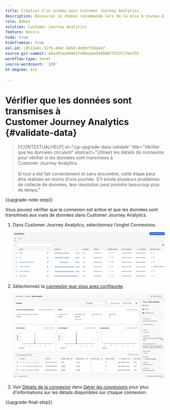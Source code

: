 ```yaml
---
title: Création d’un schéma pour Customer Journey Analytics
description: Découvrez le chemin recommandé lors de la mise à niveau d’Adobe Analytics vers Customer Journey Analytics
role: Admin
solution: Customer Journey Analytics
feature: Basics
hide: true
hidefromtoc: true
exl-id: c0513e4c-51fb-4b4c-8450-8e6bf7dda4e7
source-git-commit: 4ba493ae40d417499a4ab584898ff533f17be755
workflow-type: tm+mt
source-wordcount: '139'
ht-degree: 41%

---
```


# Vérifier que les données sont transmises à Customer Journey Analytics {#validate-data}

<!-- markdownlint-disable MD034 -->

>[!CONTEXTUALHELP]
>id="cja-upgrade-data-validate"
>title="Vérifier que les données circulent"
>abstract="Utilisez les détails de connexion pour vérifier si les données sont transmises à Customer Journey Analytics.<br><br>Si tout a été fait correctement et sans encombre, cette étape peut être réalisée en moins d’une journée. S’il existe plusieurs problèmes de collecte de données, leur résolution peut prendre beaucoup plus de temps."

<!-- markdownlint-enable MD034 -->

{{upgrade-note-step}}

Vous pouvez vérifier que la connexion est active et que les données sont transmises aux vues de données dans Customer Journey Analytics.

1. Dans Customer Journey Analytics, sélectionnez l’onglet Connexions .

   ![vue liste](assets/list-view.png)

1. Sélectionnez la [connexion que vous avez configurée](/help/getting-started/cja-upgrade/cja-upgrade-connection.md).

   ![Fenêtre Tous les jeux de données présentant les widgets et les paramètres](assets/conn-details.png)

1. Voir [Détails de la connexion](/help/connections/manage-connections.md#manage-connections) dans [Gérer les connexions](/help/connections/manage-connections.md) pour plus d’informations sur les détails disponibles sur chaque connexion.

{{upgrade-final-step}}

<!-- Should we duplicate the content here or single source it with /help/connections/manage-connections.md -->
